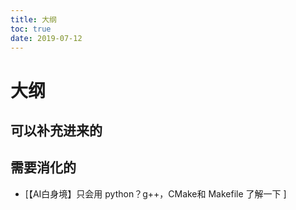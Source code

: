 ```yaml
---
title: 大纲
toc: true
date: 2019-07-12
---
```

# 大纲


## 可以补充进来的


## 需要消化的


- [【AI白身境】只会用 python？g++，CMake和 Makefile 了解一下 ]

